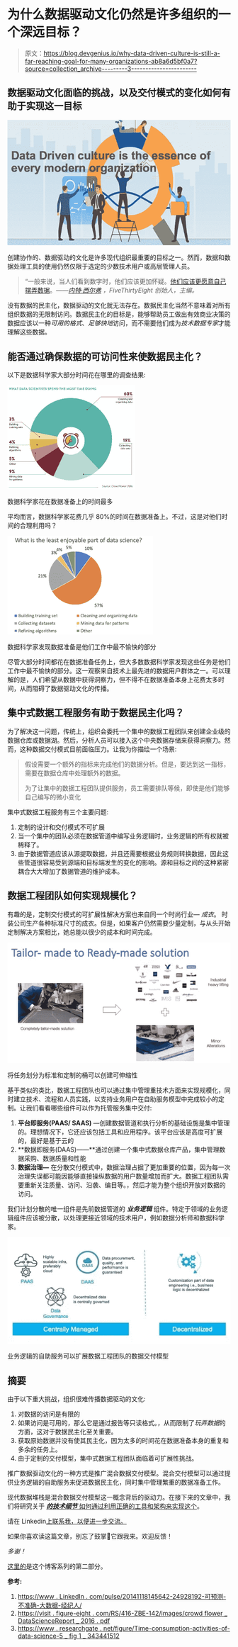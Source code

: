 # 为什么数据驱动文化仍然是许多组织的一个深远目标？

> 原文：<https://blog.devgenius.io/why-data-driven-culture-is-still-a-far-reaching-goal-for-many-organizations-ab8a6d5bf0a7?source=collection_archive---------3----------------------->

## 数据驱动文化面临的挑战，以及交付模式的变化如何有助于实现这一目标

![](img/3d5c66839bfb21c78b1849f60159ec86.png)

创建协作的、数据驱动的文化是许多现代组织最重要的目标之一。然而，数据和数据处理工具的使用仍然仅限于选定的少数技术用户或高层管理人员。

> “一般来说，当人们看到数字时，他们应该更加怀疑。[他们应该更愿意自己摆弄数据](https://www.linkedin.com/pulse/20141118145642-24928192-predictably-inaccurate-big-data-brokers/)。——[*内特·西尔弗*](https://fivethirtyeight.com/contributors/nate-silver/) *，FiveThirtyEight 创始人，主编。*

没有数据的民主化，数据驱动的文化就无法存在。数据民主化当然不意味着对所有组织数据的无限制访问。数据民主化的目标是，能够帮助员工做出有效商业决策的数据应该以一种*可用的格式*、*足够快地*访问，而不需要他们成为*技术数据专家*才能理解这些数据。

## 能否通过确保数据的可访问性来使数据民主化？

以下是数据科学家大部分时间花在哪里的调查结果:

![](img/f5a94743f7e33ffc97c0d60685fdb2e9.png)

数据科学家花在数据准备上的时间最多

平均而言，数据科学家花费几乎 80%的时间在数据准备上。不过，这是对他们时间的合理利用吗？

![](img/f6c8fe471a1d0c1bfdd083ffd4ed9e95.png)

数据科学家发现数据准备是他们工作中最不愉快的部分

尽管大部分时间都花在数据准备任务上，但大多数数据科学家发现这些任务是他们工作中最不愉快的部分。这一观察来自技术上最先进的数据用户群体之一。可以理解的是，人们希望从数据中获得洞察力，但不得不在数据准备本身上花费太多时间，从而阻碍了数据驱动文化的传播。

## **集中式数据工程服务有助于数据民主化吗？**

为了解决这一问题，传统上，组织会委托一个集中的数据工程团队来创建企业级的数据仓库或数据湖。然后，分析人员可以接入这个中央数据存储来获得洞察力。然而，这种数据交付模式目前面临压力。让我为你描绘一个场景:

> 假设需要一个额外的指标来完成他们的数据分析。但是，要达到这一指标，需要在数据仓库中处理额外的数据。
> 
> 为了让集中的数据工程团队提供服务，员工需要排队等候，即使是他们能够自己编写的微小变化

集中式数据工程服务有三个主要问题:

1.  定制的设计和交付模式不可扩展
2.  当一个集中的团队必须在数据管道中编写业务逻辑时，业务逻辑的所有权就被稀释了。
3.  由于数据管道应该从源提取数据，并且还需要根据业务规则转换数据，因此这些管道很容易受到源端和目标端发生的变化的影响。源和目标之间的这种紧密耦合大大增加了数据管道的维护成本。

## 数据工程团队如何实现规模化？

有趣的是，定制交付模式的可扩展性解决方案也来自同一个时尚行业— *成衣*。
时装公司生产各种标准尺寸的成衣。但是，如果客户仍然需要少量定制，与从头开始定制解决方案相比，她总能以很少的成本和时间完成。

![](img/192ff022c6c96304b7659d6ea47cb12a.png)

将任务划分为标准和定制的桶可以创建可伸缩性

基于类似的类比，数据工程团队也可以通过集中管理重技术方面来实现规模化，同时建立技术、流程和人员实践，以支持业务用户在自助服务模型中完成较小的定制。让我们看看哪些组件可以作为托管服务集中交付:

1.  **平台即服务(PAAS/ SAAS)** —创建数据管道和执行分析的基础设施是集中管理的。理想情况下，它还应该包括工具和应用程序。该平台应该是高度可扩展的，最好是基于云的
2.  **数据即服务(DAAS)——**通过创建一个集中式数据仓库产品，集中管理数据采购、数据质量和性能
3.  **数据治理—** 在分散交付模式中，数据治理占据了更加重要的位置，因为每一次治理失误都可能因能够直接操纵数据的用户数量增加而扩大。数据工程团队需要重新关注质量、访问、沿袭、编目等。，然后才能为整个组织开放对数据的访问。

我们计划分散的唯一组件是先前数据管道的 ***业务逻辑*** 组件。特定于领域的业务逻辑组件应该被分散，以处理更接近领域的技术用户，例如数据分析师和数据科学家。

![](img/b0c30be122b5ac1fcff97ce7f267975c.png)

业务逻辑的自助服务可以扩展数据工程团队的数据交付模型

## 摘要

由于以下重大挑战，组织很难传播数据驱动的文化:

1.  对数据的访问是有限的
2.  如果访问是可用的，那么它是通过报告等只读格式。，从而限制了*玩弄数据*的方面，这对于数据民主化至关重要。
3.  获取原始数据并没有使其民主化，因为太多的时间花在数据准备本身的重复和多余的任务上。
4.  由于定制的交付模型，集中式数据工程团队面临着可扩展性挑战。

推广数据驱动文化的一种方式是推广混合数据交付模型。混合交付模型可以通过提供业务逻辑的自助服务来促进数据民主化，同时集中管理繁重的数据准备工作。

现代数据堆栈是混合数据交付模型这一概念背后的驱动力。在接下来的文章中，我们将研究关于 [***的技术细节*** 如何通过利用正确的工具和架构来实现这个](https://medium.com/@meet.aman.gupta/how-can-modern-data-stack-help-in-data-democratization-fed426e764b7)。

请在 Linkedin[上联系我，以便进一步交流。](https://www.linkedin.com/in/meetguptaaman/)

如果你喜欢读这篇文章，别忘了鼓掌👏它跟我来。欢迎反馈！

*多谢！*

[这里的](https://medium.com/@meet.aman.gupta/how-can-modern-data-stack-help-in-data-democratization-fed426e764b7)是这个博客系列的第二部分。

**参考:**

1.  [https://www . LinkedIn . com/pulse/20141118145642-24928192-可预测-不准确-大数据-经纪人/](https://www.linkedin.com/pulse/20141118145642-24928192-predictably-inaccurate-big-data-brokers/)
2.  [https://visit . figure-eight . com/RS/416-ZBE-142/images/crowd flower _ DataScienceReport _ 2016 . pdf](https://visit.figure-eight.com/rs/416-ZBE-142/images/CrowdFlower_DataScienceReport_2016.pdf)
3.  [https://www . researchgate . net/figure/Time-consumption-activities-of-data-science-5 _ fig 1 _ 343441512](https://www.researchgate.net/figure/Time-consuming-activities-of-data-science-5_fig1_343441512)
